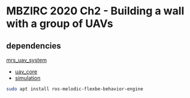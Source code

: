# MBZIRC 2020 Ch2 - Building a wall with a group of UAVs

## dependencies

[mrs_uav_system](http://github.com:ctu-mrs/mrs_uav_system)
  * [uav_core](http://github.com:ctu-mrs/uav_core)
  * [simulation](http://github.com:ctu-mrs/simulation)

```bash
sudo apt install ros-melodic-flexbe-behavior-engine
```
